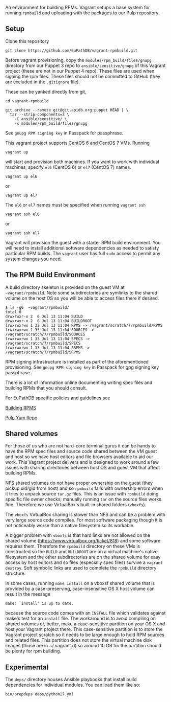 An environment for building RPMs. Vagrant setups a base system for
running `rpmbuild` and uploading with the packages to our Pulp
repository.

## Setup

Clone this repository

    git clone https://github.com/EuPathDB/vagrant-rpmbuild.git

Before vagrant provisioning, copy the `modules/rpm_build/files/gnupg`
directory from our Puppet 3 repo to `ansible/sensitive/gnupg` of this
Vagrant project (these are not in our Puppet 4 repo). These files are
used when signing the rpm files. These files should not be committed to
GitHub (they are excluded in the `.gitignore` file).

These can be yanked directly from git,

    cd vagrant-rpmbuild

    git archive --remote git@git.apidb.org:puppet HEAD | \
      tar --strip-components=3 \
        -C ansible/sensitive/ \
        -x modules/rpm_build/files/gnupg

See `gnupg RPM signing key` in Passpack for passphrase.

This vagrant project supports CentOS 6 and CentOS 7 VMs. Running

    vagrant up

will start and provision both machines. If you want to work with
individual machines, specify `el6` (CentOS 6) or `el7` (CentOS 7) names.

    vagrant up el6

or

    vagrant up el7


The `el6` or `el7` names must be specified when running `vagrant ssh`

    vagrant ssh el6
or

    vagrant ssh el7

Vagrant will provision the guest with a starter RPM build environment.
You will need to install additional software dependencies as needed to
satisfy particular RPM builds. The `vagrant` user has full `sudo` access
to permit any system changes you need.

## The RPM Build Environment

A build directory skeleton is provided on the guest VM at
`~vagrant/rpmbuild`. Note some subdirectories are symlinks to the shared
volume on the host OS so you will be able to access files there if
desired.

    $ ls -gG  ~vagrant/rpmbuild/
    total 0
    drwxrwxr-x 2  6 Jul 13 11:04 BUILD
    drwxrwxr-x 2  6 Jul 13 11:04 BUILDROOT
    lrwxrwxrwx 1 32 Jul 13 11:04 RPMS -> /vagrant/scratch/7/rpmbuild/RPMS
    lrwxrwxrwx 1 35 Jul 13 11:04 SOURCES -> /vagrant/scratch/7/rpmbuild/SOURCES
    lrwxrwxrwx 1 33 Jul 13 11:04 SPECS -> /vagrant/scratch/7/rpmbuild/SPECS
    lrwxrwxrwx 1 33 Jul 13 11:04 SRPMS -> /vagrant/scratch/7/rpmbuild/SRPMS

RPM signing infrastructure is installed as part of the aforementioned
provisioning. See `gnupg RPM signing key` in Passpack for gpg signing
key passphrase.

There is a lot of information online documenting writing spec files and
building RPMs that you should consult.

For EuPathDB specific policies and guidelines see

[Building RPMS](https://wiki.apidb.org/index.php/Building%20RPMs)

[Pulp Yum Repo](https://wiki.apidb.org/index.php/PulpYumRepo)

## Shared volumes

For those of us who are not hard-core terminal gurus it can be handy to
have the RPM spec files and source code shared between the VM guest and
host so we have host editors and file browsers available to aid our
work. This Vagrant project delivers and is designed to work around a few
issues with sharing directories between host OS and guest VM that affect
building RPMs.

NFS shared volumes do not have proper ownership on the guest (they
pickup uid/gid from host) and so `rpmbuild` fails with ownership errors
when it tries to unpack source `tar.gz` files. This is an issue with
`rpmbuild` doing specific file owner checks; manually running `tar` on
the source files works fine. Therefore we use VirtualBox's built-in
shared folders (`vboxfs`).

The `vboxfs` VirtualBox sharing is slower than NFS and can be a
problem with very large source code compiles. For most software
packaging though it is not noticeably worse than a native filesystem so
its workable.

A bigger problem with `vboxfs` is that hard links are not allowed on the
shared volume (https://www.virtualbox.org/ticket/818) and some software
requires them. Therefore the `rpmbuild` directory on these VMs is
constructed so the `BUILD` and `BUILDROOT` are on a virtual machine's
native filesystem and the other subdirectories are on the shared volume
for easy access by host editors and so files (especially spec files)
survive a `vagrant destroy`. Soft symbolic links are used to complete
the `rpmbuild` directory structure.

In some cases, running `make install` on a vboxsf shared volume that is
provided by a case-preserving, case-insensitive OS X host volume can
result in the message

    make: `install' is up to date.

because the source code comes with an `INSTALL` file which validates
against make's test for an `install` file. The workaround is to avoid
compiling on shared volumes or, better, make a case-sensitive partition
on your OS X and host your Vagrant project there. This case-sensitive
partition is to store the Vagrant project scratch so it needs to be large
enough to hold RPM sources and related files. This partition does not
store the virtual machine disk images (those are in ~/.vagrant.d) so
around 10 GB for the partition should be plenty for rpm building.


## Experimental

The `deps/` directory houses Ansible playbooks that install build
dependencies for individual modules. You can load them like so:

    bin/prepdeps deps/python27.yml
